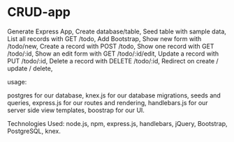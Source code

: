 # CRUD-app

 Generate Express App,
 Create database/table,
 Seed table with sample data,
 List all records with GET /todo,
 Add Bootstrap,
 Show new form with /todo/new,
 Create a record with POST /todo,
 Show one record with GET /todo/:id,
 Show an edit form with GET /todo/:id/edit,
 Update a record with PUT /todo/:id,
 Delete a record with DELETE /todo/:id,
 Redirect on create / update / delete,
 
 
 
usage: 
 
postgres for our database,
knex.js for our database migrations, seeds and queries,
express.js for our routes and rendering,
handlebars.js for our server side view templates,
boostrap for our UI. 



Technologies Used:
node.js,
npm,
express.js,
handlebars,
jQuery,
Bootstrap,
PostgreSQL,
knex.
